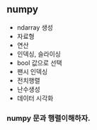 ## numpy
- ndarray 생성
- 자료형
- 연산
- 인덱싱, 슬라이싱
- bool 값으로 선택
- 팬시 인덱싱
- 전치행렬
- 난수생성
- 데이터 시각화

### numpy 문과 행렬이해하자.